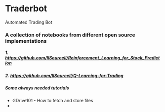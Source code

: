 # Traderbot
Automated Trading Bot

### A collection of notebooks from different open source implementations
#####  1.  https://github.com/llSourcell/Reinforcement_Learning_for_Stock_Prediction
#####  2.  https://github.com/llSourcell/Q-Learning-for-Trading
#####  Some always needed tutorials
- GDrive101 - How to fetch and store files
- 
